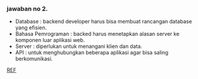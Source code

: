 ### jawaban no 2.
- Database : backend developer harus bisa membuat rancangan database yang efisien.
- Bahasa Pemrograman : backed harus menetapkan alasan server ke komponen luar aplikasi web.
- Server : diperlukan untuk menangani klien dan data.
- API : untuk menghubungkan beberapa aplikasi agar bisa saling berkomunikasi.

[REF](https://idcloudhost.com/blog/rekomendasi-skill-yang-harus-dikuasai-oleh-backend-developer/#Pengetahuan_mengenai_Application_Program_Interface_API)